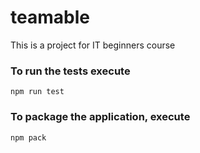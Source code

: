 # teamable
This is a project for IT beginners course

### To run the tests execute

    npm run test

### To package the application, execute

    npm pack
